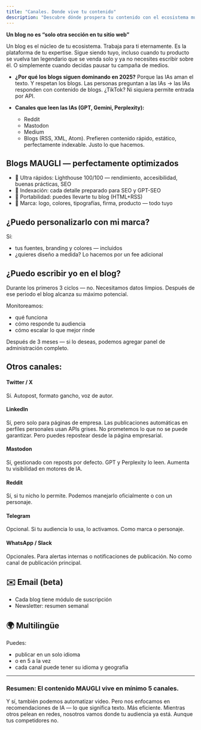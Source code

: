 ```yaml
---
title: "Canales. Donde vive tu contenido"
description: "Descubre dónde prospera tu contenido con el ecosistema multicanal de MAUGLI, con blogs optimizados para SEO que las IAs adoran, distribución automática en plataformas y perfecta indexación para máxima visibilidad en el panorama digital de 2025."
---
```

**Un blog no es “solo otra sección en tu sitio web”**

Un blog es el núcleo de tu ecosistema. Trabaja para ti eternamente. Es la plataforma de tu expertise. Sigue siendo tuyo, incluso cuando tu producto se vuelva tan legendario que se venda solo y ya no necesites escribir sobre él. O simplemente cuando decidas pausar tu campaña de medios.

- **¿Por qué los blogs siguen dominando en 2025?**
  Porque las IAs aman el texto. Y respetan los blogs. Las personas preguntan a las IAs → las IAs responden con contenido de blogs. ¿TikTok? Ni siquiera permite entrada por API.
- **Canales que leen las IAs (GPT, Gemini, Perplexity):**

  - Reddit
  - Mastodon
  - Medium
  - Blogs (RSS, XML, Atom). Prefieren contenido rápido, estático, perfectamente indexable. Justo lo que hacemos.

## **Blogs MAUGLI — perfectamente optimizados**

- 🔗 Ultra rápidos: Lighthouse 100/100 — rendimiento, accesibilidad, buenas prácticas, SEO
- 🧩 Indexación: cada detalle preparado para SEO y GPT-SEO
- 🧬 Portabilidad: puedes llevarte tu blog (HTML+RSS)
- 🎨 Marca: logo, colores, tipografías, firma, producto — todo tuyo

## **¿Puedo personalizarlo con mi marca?**

Sí:

- tus fuentes, branding y colores — incluidos
- ¿quieres diseño a medida? Lo hacemos por un fee adicional

## **¿Puedo escribir yo en el blog?**

Durante los primeros 3 ciclos — no. Necesitamos datos limpios. Después de ese periodo el blog alcanza su máximo potencial.

Monitoreamos:

- qué funciona
- cómo responde tu audiencia
- cómo escalar lo que mejor rinde

Después de 3 meses — si lo deseas, podemos agregar panel de administración completo.

##  **Otros canales:**

####  **Twitter / X**

Sí. Autopost, formato gancho, voz de autor.

#### **LinkedIn**

Sí, pero solo para páginas de empresa. Las publicaciones automáticas en perfiles personales usan APIs grises. No prometemos lo que no se puede garantizar. Pero puedes repostear desde la página empresarial.

####  **Mastodon**

Sí, gestionado con reposts por defecto. GPT y Perplexity lo leen. Aumenta tu visibilidad en motores de IA.

####  **Reddit**

Sí, si tu nicho lo permite. Podemos manejarlo oficialmente o con un personaje.

####  **Telegram**

Opcional. Si tu audiencia lo usa, lo activamos. Como marca o personaje.

####  **WhatsApp / Slack**

Opcionales. Para alertas internas o notificaciones de publicación. No como canal de publicación principal.

## **✉️ Email (beta)**

- Cada blog tiene módulo de suscripción
- Newsletter: resumen semanal

## **🌍 Multilingüe**

Puedes:

- publicar en un solo idioma
- o en 5 a la vez
- cada canal puede tener su idioma y geografía

---

### **Resumen:** El contenido MAUGLI vive en mínimo 5 canales.

Y sí, también podemos automatizar video. Pero nos enfocamos en recomendaciones de IA — lo que significa texto. Más eficiente. Mientras otros pelean en redes, nosotros vamos donde tu audiencia ya está. Aunque tus competidores no.
